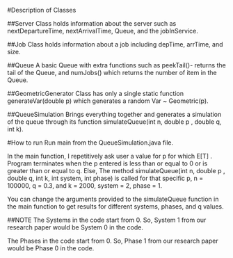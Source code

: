 #Description of Classes

##Server
Class holds information about the server such as nextDepartureTime, nextArrivalTime, Queue, and the jobInService.

##Job
Class holds information about a job including depTime, arrTime, and size.

##Queue
A basic Queue with extra functions such as peekTail()- returns the tail of the Queue, and numJobs() which returns
the number of item in the Queue.

##GeometricGenerator
Class has only a single static function generateVar(double p) which generates a random Var ~ Geometric(p).

##QueueSimulation
Brings everything together and generates a simulation of the queue through its function
simulateQueue(int n, double p , double q, int k).

#How to run
Run main from the QueueSimulation.java file. 

In the main function, I repetitively ask user a value for p for which E[T] . Program terminates when the p entered is less than or equal to 0 or
is greater than or equal to q. Else, The method simulateQueue(int n, double p , double q, int k, int system, int phase) is called for that
specific p, n = 100000, q = 0.3, and k = 2000, system = 2, phase = 1.

You can change the arguments provided to the simulateQueue function in the main function to get results for different systems, phases, and q values.

##NOTE
The Systems in the code start from 0. So, System 1 from our research paper would be System 0 in the code.

The Phases in the code start from 0. So, Phase 1 from our research paper would be Phase 0 in the code.
